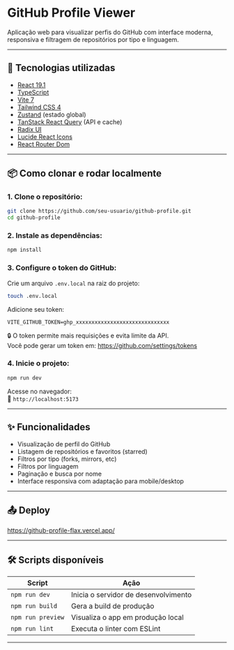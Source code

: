 # GitHub Profile Viewer

Aplicação web para visualizar perfis do GitHub com interface moderna, responsiva e filtragem de repositórios por tipo e linguagem.

---

## 🚀 Tecnologias utilizadas

- [React 19.1](https://react.dev/)
- [TypeScript](https://www.typescriptlang.org/)
- [Vite 7](https://vitejs.dev/)
- [Tailwind CSS 4](https://tailwindcss.com/)
- [Zustand](https://github.com/pmndrs/zustand) (estado global)
- [TanStack React Query](https://tanstack.com/query/latest) (API e cache)
- [Radix UI](https://www.radix-ui.com/)
- [Lucide React Icons](https://lucide.dev/)
- [React Router Dom](https://reactrouter.com/home)

---

## 📦 Como clonar e rodar localmente

### 1. Clone o repositório:

```bash
git clone https://github.com/seu-usuario/github-profile.git
cd github-profile
```

### 2. Instale as dependências:

```bash
npm install
```

### 3. Configure o token do GitHub:

Crie um arquivo `.env.local` na raiz do projeto:

```bash
touch .env.local
```

Adicione seu token:

```env
VITE_GITHUB_TOKEN=ghp_xxxxxxxxxxxxxxxxxxxxxxxxxxxxxx
```

🔒 O token permite mais requisições e evita limite da API.  
Você pode gerar um token em: https://github.com/settings/tokens

### 4. Inicie o projeto:

```bash
npm run dev
```

Acesse no navegador:  
📍 `http://localhost:5173`

---

## ✨ Funcionalidades

- Visualização de perfil do GitHub
- Listagem de repositórios e favoritos (starred)
- Filtros por tipo (forks, mirrors, etc)
- Filtros por linguagem
- Paginação e busca por nome
- Interface responsiva com adaptação para mobile/desktop

---

## 📤 Deploy

https://github-profile-flax.vercel.app/

---

## 🛠 Scripts disponíveis

| Script       | Ação                                 |
|--------------|---------------------------------------|
| `npm run dev`     | Inicia o servidor de desenvolvimento |
| `npm run build`   | Gera a build de produção           |
| `npm run preview` | Visualiza o app em produção local  |
| `npm run lint`    | Executa o linter com ESLint        |

---

